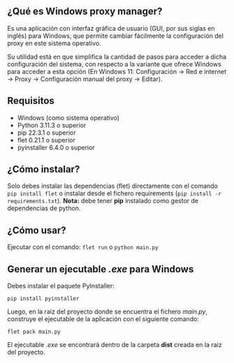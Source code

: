 ## ¿Qué es Windows proxy manager?

Es una aplicación con interfaz gráfica de usuario (GUI, por sus siglas en inglés) para Windows, que permite cambiar fácilmente la configuración del proxy en este sistema operativo.

Su utilidad está en que simplifica la cantidad de pasos para acceder a dicha configuración del sistema, con respecto a la variante que ofrece Windows para acceder a esta opción (En Windows 11: Configuración -> Red e internet -> Proxy -> Configuración manual del proxy -> Editar).

## Requisitos
- Windows (como sistema operativo)
- Python 3.11.3 o superior
- pip 22.3.1 o superior
- flet 0.21.1 o superior
- pyinstaller 6.4.0 o superior

## ¿Cómo instalar?
Solo debes instalar las dependencias (flet) directamente con el comando ```pip install flet``` o instalar desde el fichero requirements (```pip install -r requirements.txt```).
**Nota:** debe tener **pip** instalado como gestor de dependencias de python.

## ¿Cómo usar?

Ejecutar con el comando:
```flet run``` o ```python main.py```

## Generar un ejecutable _.exe_ para Windows

Debes instalar el paquete PyInstaller:

```pip install pyinstaller```

Luego, en la raiz del proyecto donde se encuentra el fichero *main.py*, construye el ejecutable de la aplicación con el siguiente comando:

```flet pack main.py```

El ejecutable _.exe_ se encontrará dentro de la carpeta **dist** creada en la raiz del proyecto.